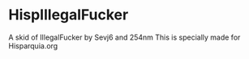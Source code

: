 # HispIllegalFucker
A skid of IllegalFucker by Sevj6 and 254nm
This is specially made for Hisparquia.org
